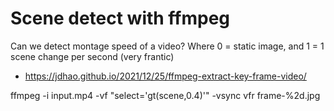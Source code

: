 # Scene detect with ffmpeg

Can we detect montage speed of a video? Where 0 = static image, and 1 = 1 scene change per second (very frantic)

- https://jdhao.github.io/2021/12/25/ffmpeg-extract-key-frame-video/

ffmpeg -i input.mp4 -vf "select='gt(scene,0.4)'" -vsync vfr frame-%2d.jpg



